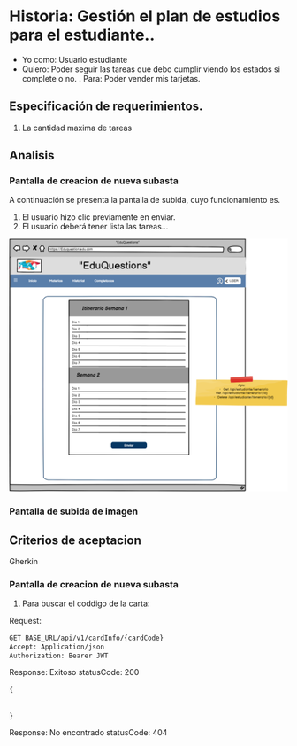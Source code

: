 # Historia: Gestión el plan de estudios para el estudiante..

- Yo como: Usuario estudiante
- Quiero: Poder seguir las tareas que debo cumplir viendo los estados si complete o no.
. Para: Poder vender mis tarjetas.


## Especificación de requerimientos.

1. La cantidad maxima de tareas

## Analisis

### Pantalla de creacion de nueva subasta

A continuación se presenta la pantalla de subida, cuyo funcionamiento es.

1. El usuario hizo clic previamente en enviar.
2. El usuario deberá tener lista las tareas...

![Alt text](ResultadodelaAPI.png)

### Pantalla de subida de imagen

## Criterios de aceptacion

Gherkin



### Pantalla de creacion de nueva subasta

1. Para buscar el coddigo de la carta:

Request:
```
GET BASE_URL/api/v1/cardInfo/{cardCode}
Accept: Application/json
Authorization: Bearer JWT
```

Response: Exitoso statusCode: 200
```
{


}
```

Response: No encontrado statusCode: 404
```

```



